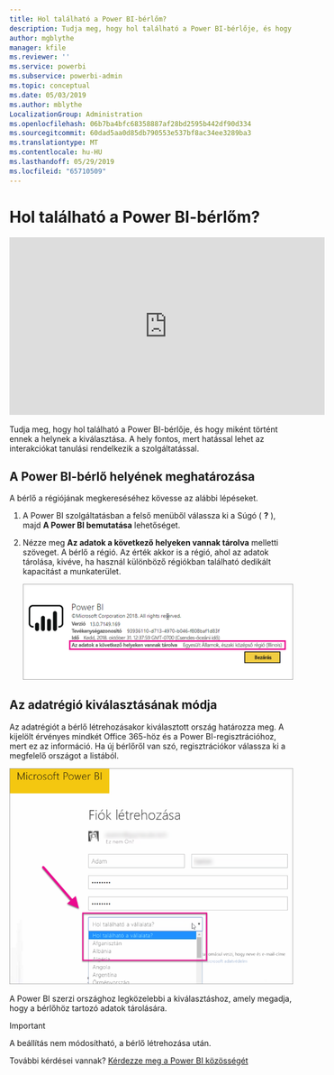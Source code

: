 ```yaml
---
title: Hol található a Power BI-bérlőm?
description: Tudja meg, hogy hol található a Power BI-bérlője, és hogy miként történt ennek a helynek a kiválasztása. Ez fontos, hogy ismerje meg, mert hatással lehet a szolgáltatással kapcsolatos interakciókra.
author: mgblythe
manager: kfile
ms.reviewer: ''
ms.service: powerbi
ms.subservice: powerbi-admin
ms.topic: conceptual
ms.date: 05/03/2019
ms.author: mblythe
LocalizationGroup: Administration
ms.openlocfilehash: 06b7ba4bfc68358887af28bd2595b442df90d334
ms.sourcegitcommit: 60dad5aa0d85db790553e537bf8ac34ee3289ba3
ms.translationtype: MT
ms.contentlocale: hu-HU
ms.lasthandoff: 05/29/2019
ms.locfileid: "65710509"
---
```

# <a name="where-is-my-power-bi-tenant-located"></a>Hol található a Power BI-bérlőm?

<iframe width="560" height="315" src="https://www.youtube.com/embed/0fOxaHJPvdM?showinfo=0" frameborder="0" allowfullscreen></iframe>

Tudja meg, hogy hol található a Power BI-bérlője, és hogy miként történt ennek a helynek a kiválasztása. A hely fontos, mert hatással lehet az interakciókat tanulási rendelkezik a szolgáltatással.

## <a name="how-to-determine-where-your-power-bi-tenant-is-located"></a>A Power BI-bérlő helyének meghatározása

A bérlő a régiójának megkereséséhez kövesse az alábbi lépéseket.

1. A Power BI szolgáltatásban a felső menüből válassza ki a Súgó ( **?** ), majd **A Power BI bemutatása** lehetőséget.

1. Nézze meg **Az adatok a következő helyeken vannak tárolva** melletti szöveget. A bérlő a régió. Az érték akkor is a régió, ahol az adatok tárolása, kivéve, ha használ különböző régiókban található dedikált kapacitást a munkaterület.

    ![Adatterület](media/service-admin-where-is-my-tenant-located/power-bi-data-region.png)

## <a name="how-the-data-region-is-selected"></a>Az adatrégió kiválasztásának módja

Az adatrégiót a bérlő létrehozásakor kiválasztott ország határozza meg. A kijelölt érvényes mindkét Office 365-höz és a Power BI-regisztrációhoz, mert ez az információ. Ha új bérlőről van szó, regisztrációkor válassza ki a megfelelő országot a listából.

![Ország kiválasztása](media/service-admin-where-is-my-tenant-located/sign-up-country-selection.png)

A Power BI szerzi országhoz legközelebbi a kiválasztáshoz, amely megadja, hogy a bérlőhöz tartozó adatok tárolására.

> [!IMPORTANT]
> A beállítás nem módosítható, a bérlő létrehozása után.

További kérdései vannak? [Kérdezze meg a Power BI közösségét](http://community.powerbi.com/)

